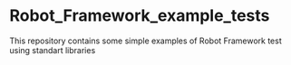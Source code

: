 # Robot_Framework_example_tests
This repository contains some simple examples of Robot Framework test using standart libraries
